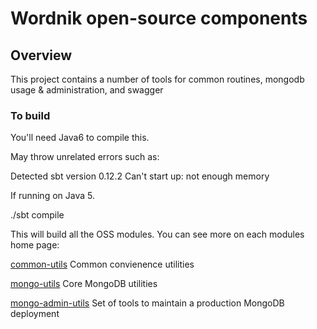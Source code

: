 # Wordnik open-source components

## Overview
This project contains a number of tools for common routines, mongodb usage & administration, and swagger

### To build
You'll need Java6 to compile this.

May throw unrelated errors such as:

Detected sbt version 0.12.2
Can't start up: not enough memory

If running on Java 5.


./sbt compile

This will build all the OSS modules.  You can see more on each modules home page:

[common-utils](https://github.com/wordnik/wordnik-oss/blob/master/modules/common-utils/README.md) Common convienence utilities

[mongo-utils](https://github.com/wordnik/wordnik-oss/blob/master/modules/mongo-utils/README.md) Core MongoDB utilities

[mongo-admin-utils](https://github.com/wordnik/wordnik-oss/blob/master/modules/mongo-admin-utils/README.md) Set of tools to maintain a production MongoDB deployment

